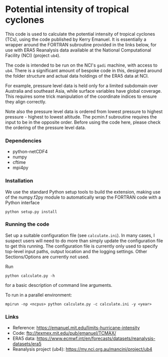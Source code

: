 # Potential intensity of tropical cyclones

This code is used to calculate the potential intensity of tropical cyclones (TCs), using the code published by Kerry Emanuel. It is essentially a wrapper around the FORTRAN subroutine provided in the links below, for use with ERA5 Reanalysis data available at the National Computational Facility (NCI) (project `ub4`).

The code is intended to be run on the NCI's `gadi` machine, with access to `ub4`. There is a significant amount of bespoke code in this, designed around the folder structure and actual data holdings of the ERA5 data at NCI. 

For example, pressure level data is held only for a limited subdomain over Australia and southeast Asia, while surface variables have global coverage. This requires some trick manipulation of the coordinate indices to ensure they align correctly. 

Note also the pressure level data is ordered from lowest pressure to highest pressure - highest to lowest altitude. The pcmin.f subroutine requires the input to be in the opposite order. Before using the code here, please check the ordering of the pressure level data. 

### Dependencies

* python-netCDF4
* numpy
* cftime
* mpi4py

### Installation

We use the standard Python setup tools to build the extension, making use of the numpy.f2py module to automatically wrap the FORTRAN code with a Python interface

`python setup.py install` 

### Running the code

Set up a suitable configuration file (see `calculate.ini`). In many cases, I suspect users will need to do more than simply update the configuration file to get this running. The configuration file is currently only used to specify top-level input paths, output location and the logging settings. Other Sections/Options are currently not used.

Run

`python calculate.py -h` 

for a basic description of command line arguments.

To run in a parallel environment:

`mpirun -np <ncpus> python calculate.py -c calculate.ini -y <year>`



### Links

* Reference: https://emanuel.mit.edu/limits-hurricane-intensity 
* Code: ftp://texmex.mit.edu/pub/emanuel/TCMAX/
* ERA5 data: https://www.ecmwf.int/en/forecasts/datasets/reanalysis-datasets/era5 
* Reanalysis project (ub4): https://my.nci.org.au/mancini/project/ub4
